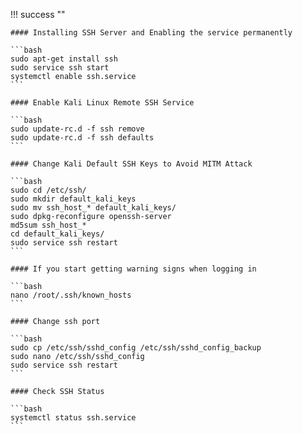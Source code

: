 !!! success ""

    #### Installing SSH Server and Enabling the service permanently

    ```bash
    sudo apt-get install ssh
    sudo service ssh start
    systemctl enable ssh.service
    ```

    #### Enable Kali Linux Remote SSH Service

    ```bash
    sudo update-rc.d -f ssh remove
    sudo update-rc.d -f ssh defaults
    ```

    #### Change Kali Default SSH Keys to Avoid MITM Attack

    ```bash
    sudo cd /etc/ssh/
    sudo mkdir default_kali_keys
    sudo mv ssh_host_* default_kali_keys/
    sudo dpkg-reconfigure openssh-server
    md5sum ssh_host_*
    cd default_kali_keys/
    sudo service ssh restart
    ```

    #### If you start getting warning signs when logging in

    ```bash
    nano /root/.ssh/known_hosts
    ```

    #### Change ssh port

    ```bash
    sudo cp /etc/ssh/sshd_config /etc/ssh/sshd_config_backup
    sudo nano /etc/ssh/sshd_config
    sudo service ssh restart
    ```

    #### Check SSH Status

    ```bash
    systemctl status ssh.service
    ```
